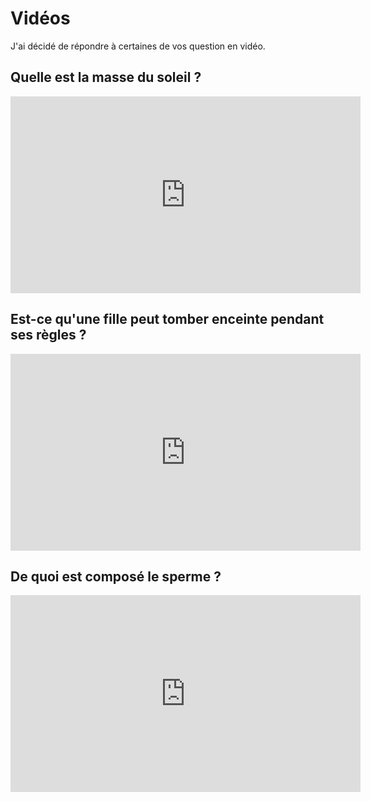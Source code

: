 # Vidéos

J'ai décidé de répondre à certaines de vos question en vidéo. 

## Quelle est la masse du soleil ? 

<iframe width="560" height="315" src="https://www.youtube.com/embed/9Gw2BAvmkEw" frameborder="0" allow="accelerometer; autoplay; clipboard-write; encrypted-media; gyroscope; picture-in-picture" allowfullscreen></iframe>

## Est-ce qu'une fille peut tomber enceinte pendant ses règles ? 

<iframe width="560" height="315" src="https://www.youtube.com/embed/uzdk2e5_rJM" frameborder="0" allow="accelerometer; autoplay; clipboard-write; encrypted-media; gyroscope; picture-in-picture" allowfullscreen></iframe>

## De quoi est composé le sperme ? 

<iframe width="560" height="315" src="https://www.youtube.com/embed/_Lc7eFL2TEw" frameborder="0" allow="accelerometer; autoplay; clipboard-write; encrypted-media; gyroscope; picture-in-picture" allowfullscreen></iframe>

